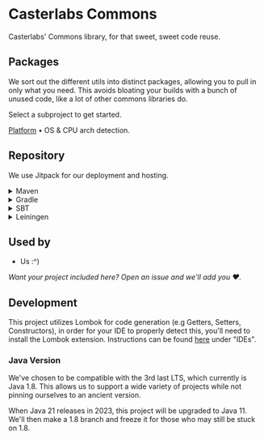 # Casterlabs Commons

Casterlabs' Commons library, for that sweet, sweet code reuse.

## Packages

We sort out the different utils into distinct packages, allowing you to pull in only what you need. This avoids bloating your builds with a bunch of unused code, like a lot of other commons libraries do.

Select a subproject to get started.

[Platform](/Platform/) &bull; OS & CPU arch detection.

## Repository

We use Jitpack for our deployment and hosting.

<details>
  <summary>Maven</summary>
  
  ```xml
    <repositories>
        <repository>
            <id>jitpack.io</id>
            <url>https://jitpack.io</url>
        </repository>
    </repositories>
  ```
</details>

<details>
  <summary>Gradle</summary>
  
  ```gradle
    allprojects {
		repositories {
			maven { url 'https://jitpack.io' }
		}
	}
  ```
</details>

<details>
  <summary>SBT</summary>
  
  ```
resolvers += "jitpack" at "https://jitpack.io"
  ```
</details>

<details>
  <summary>Leiningen</summary>
  
  ```
:repositories [["jitpack" "https://jitpack.io"]]
  ```
</details>

## Used by

-   Us :^)

_Want your project included here? Open an issue and we'll add you ❤._

## Development

This project utilizes Lombok for code generation (e.g Getters, Setters, Constructors), in order for your IDE to properly detect this, you'll need to install the Lombok extension. Instructions can be found [here](https://projectlombok.org/setup/) under "IDEs".

### Java Version

We've chosen to be compatible with the 3rd last LTS, which currently is Java 1.8. This allows us to support a wide variety of projects while not pinning ourselves to an ancient version.

When Java 21 releases in 2023, this project will be upgraded to Java 11. We'll then make a 1.8 branch and freeze it for those who may still be stuck on 1.8.
